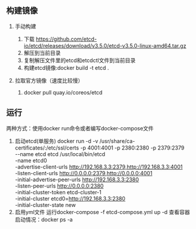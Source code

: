 ## 构建镜像
1. 手动构建
   1. 下载 https://github.com/etcd-io/etcd/releases/download/v3.5.0/etcd-v3.5.0-linux-amd64.tar.gz
   2. 解压到当前目录
   3. 复制解压文件里的etcd和etcdctl文件到当前目录
   4. 构建etcd镜像:docker build -t etcd .
   
2. 拉取官方镜像（速度比较慢）
   1. docker pull quay.io/coreos/etcd
   
## 运行
两种方式：使用docker run命令或者编写docker-compose文件
1. 启动etcd(单服务)
   docker run -d -v /usr/share/ca-certificates/:/etc/ssl/certs -p 4001:4001 -p 2380:2380 -p 2379:2379 \
   --name etcd etcd /usr/local/bin/etcd \
   -name etcd0 \
   -advertise-client-urls http://192.168.3.3:2379,http://192.168.3.3:4001 \
   -listen-client-urls http://0.0.0.0:2379,http://0.0.0.0:4001 \
   -initial-advertise-peer-urls http://192.168.3.3:2380 \
   -listen-peer-urls http://0.0.0.0:2380 \
   -initial-cluster-token etcd-cluster-1 \
   -initial-cluster etcd0=http://192.168.3.3:2380 \
   -initial-cluster-state new
2. 启用yml文件
   运行docker-compose -f etcd-compose.yml up -d
   查看容器启动情况：docker ps -a